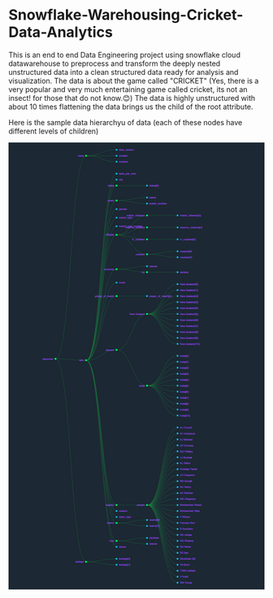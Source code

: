 # Snowflake-Warehousing-Cricket-Data-Analytics

This is an end to end Data Engineering project using snowflake cloud datawarehouse to preprocess and transform the deeply nested unstructured data into a clean structured data ready for analysis and visualization. 
The data is about the game called "CRICKET" (Yes, there is a very popular and very much entertaining game called cricket, its not an insect! for those that do not know.😊) 
The data is highly unstructured with about 10 times flattening the data brings us the child of the root attribute.  

Here is the sample data hierarchyu of data (each of these nodes have different levels of children)

![Alt text](https://github.com/Bhuvan421/Snowflake-Warehousing-Cricket-Data-Analytics/blob/efc537f874cfc292cc6c930d56f27f917aeab1f4/sample-data-hierarchy.png)
